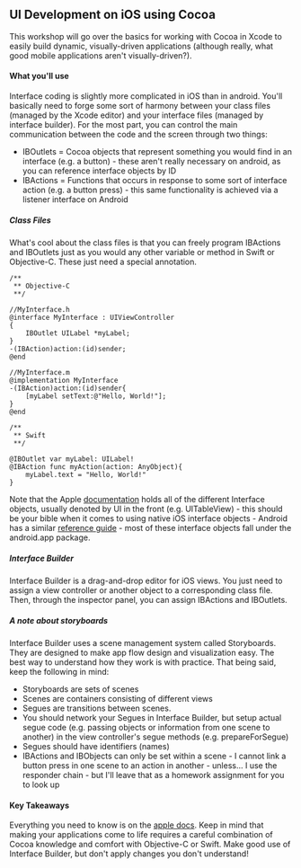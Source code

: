 ## UI Development on iOS using Cocoa
This workshop will go over the basics for working with Cocoa in Xcode to easily build dynamic, visually-driven applications (although really, what good mobile applications aren't visually-driven?).

#### What you'll use
Interface coding is slightly more complicated in iOS than in android. You'll basically need to forge some sort of harmony between your class files (managed by the Xcode editor) and your interface files (managed by interface builder). For the most part, you can control the main communication between the code and the screen through two things: 
- IBOutlets = Cocoa objects that represent something you would find in an interface (e.g. a button) - these aren't really necessary on android, as you can reference interface objects by ID
- IBActions = Functions that occurs in response to some sort of interface action (e.g. a button press) - this same functionality is achieved via a listener interface on Android

##### Class Files
What's cool about the class files is that you can freely program IBActions and IBOutlets just as you would any other variable or method in Swift or Objective-C. These just need a special annotation.
```
/**
 ** Objective-C
 **/

//MyInterface.h
@interface MyInterface : UIViewController
{
    IBOutlet UILabel *myLabel;
}
-(IBAction)action:(id)sender;
@end

//MyInterface.m
@implementation MyInterface
-(IBAction)action:(id)sender{
    [myLabel setText:@"Hello, World!"];
}
@end

/**
 ** Swift
 **/

@IBOutlet var myLabel: UILabel!
@IBAction func myAction(action: AnyObject){
    myLabel.text = "Hello, World!"
}
```

Note that the Apple [documentation]() holds all of the different Interface objects, usually denoted by UI in the front (e.g. UITableView) - this should be your bible when it comes to using native iOS interface objects - Android has a similar [reference guide](http://developer.android.com/reference/android/app/package-summary.html) - most of these interface objects fall under the android.app package.

##### Interface Builder 
Interface Builder is a drag-and-drop editor for iOS views. You just need to assign a view controller or another object to a corresponding class file. Then, through the inspector panel, you can assign IBActions and IBOutlets. 

##### A note about storyboards
Interface Builder uses a scene management system called Storyboards. They are designed to make app flow design and visualization easy. The best way to understand how they work is with practice. That being said, keep the following in mind: 

- Storyboards are sets of scenes
- Scenes are containers consisting of different views
- Segues are transitions between scenes. 
- You should network your Segues in Interface Builder, but setup actual segue code (e.g. passing objects or information from one scene to another) in the view controller's segue methods (e.g. prepareForSegue)
- Segues should have identifiers (names)
- IBActions and IBObjects can only be set within a scene - I cannot link a button press in one scene to an action in another - unless... I use the responder chain - but I'll leave that as a homework assignment for you to look up


#### Key Takeaways
Everything you need to know is on the [apple docs](https://developer.apple.com/library/ios/documentation/UIKit/Reference/UIKit_Framework/index.html#//apple_ref/doc/uid/TP40006955). Keep in mind that making your applications come to life requires a careful combination of Cocoa knowledge and comfort with Objective-C or Swift. Make good use of Interface Builder, but don't apply changes you don't understand!  
